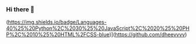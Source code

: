 ### Hi there 👋

(https://img.shields.io/badge/Languages-40%25%20Python%2C%2030%25%20JavaScript%2C%2020%25%20PHP%2C%2010%25%20HTML%2FCSS-blue)](https://github.com/dheevvvv)

